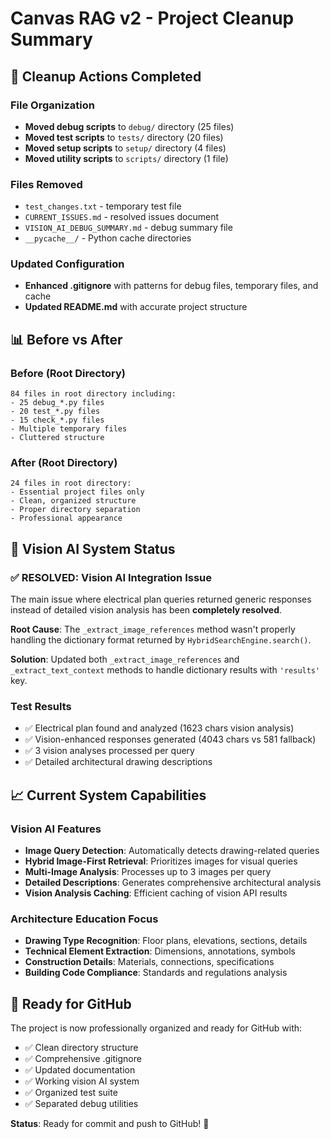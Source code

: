 # Canvas RAG v2 - Project Cleanup Summary

## 🧹 Cleanup Actions Completed

### File Organization
- **Moved debug scripts** to `debug/` directory (25 files)
- **Moved test scripts** to `tests/` directory (20 files)  
- **Moved setup scripts** to `setup/` directory (4 files)
- **Moved utility scripts** to `scripts/` directory (1 file)

### Files Removed
- `test_changes.txt` - temporary test file
- `CURRENT_ISSUES.md` - resolved issues document
- `VISION_AI_DEBUG_SUMMARY.md` - debug summary file
- `__pycache__/` - Python cache directories

### Updated Configuration
- **Enhanced .gitignore** with patterns for debug files, temporary files, and cache
- **Updated README.md** with accurate project structure

## 📊 Before vs After

### Before (Root Directory)
```
84 files in root directory including:
- 25 debug_*.py files
- 20 test_*.py files
- 15 check_*.py files
- Multiple temporary files
- Cluttered structure
```

### After (Root Directory)
```
24 files in root directory:
- Essential project files only
- Clean, organized structure
- Proper directory separation
- Professional appearance
```

## 🎯 Vision AI System Status

### ✅ RESOLVED: Vision AI Integration Issue
The main issue where electrical plan queries returned generic responses instead of detailed vision analysis has been **completely resolved**.

**Root Cause**: The `_extract_image_references` method wasn't properly handling the dictionary format returned by `HybridSearchEngine.search()`.

**Solution**: Updated both `_extract_image_references` and `_extract_text_context` methods to handle dictionary results with `'results'` key.

### Test Results
- ✅ Electrical plan found and analyzed (1623 chars vision analysis)
- ✅ Vision-enhanced responses generated (4043 chars vs 581 fallback)
- ✅ 3 vision analyses processed per query
- ✅ Detailed architectural drawing descriptions

## 📈 Current System Capabilities

### Vision AI Features
- **Image Query Detection**: Automatically detects drawing-related queries
- **Hybrid Image-First Retrieval**: Prioritizes images for visual queries
- **Multi-Image Analysis**: Processes up to 3 images per query
- **Detailed Descriptions**: Generates comprehensive architectural analysis
- **Vision Analysis Caching**: Efficient caching of vision API results

### Architecture Education Focus
- **Drawing Type Recognition**: Floor plans, elevations, sections, details
- **Technical Element Extraction**: Dimensions, annotations, symbols
- **Construction Details**: Materials, connections, specifications
- **Building Code Compliance**: Standards and regulations analysis

## 🚀 Ready for GitHub

The project is now professionally organized and ready for GitHub with:
- ✅ Clean directory structure
- ✅ Comprehensive .gitignore
- ✅ Updated documentation
- ✅ Working vision AI system
- ✅ Organized test suite
- ✅ Separated debug utilities

**Status**: Ready for commit and push to GitHub! 🎉
